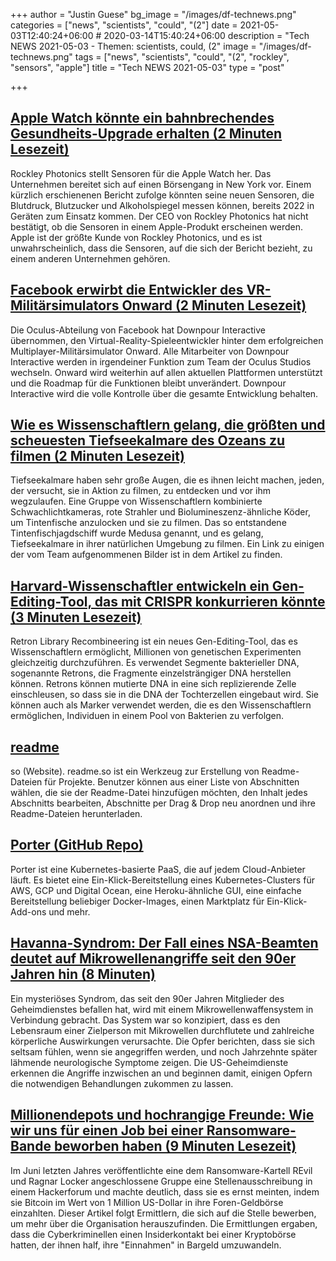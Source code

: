 +++
author = "Justin Guese"
bg_image = "/images/df-technews.png"
categories = ["news", "scientists", "could", "(2"]
date = 2021-05-03T12:40:24+06:00 # 2020-03-14T15:40:24+06:00
description = "Tech NEWS 2021-05-03 - Themen: scientists, could, (2"
image = "/images/df-technews.png"
tags = ["news", "scientists", "could", "(2", "rockley", "sensors", "apple"]
title = "Tech NEWS 2021-05-03"
type = "post"

+++

## [Apple Watch könnte ein bahnbrechendes Gesundheits-Upgrade erhalten (2 Minuten Lesezeit)](https://www.forbes.com/sites/davidphelan/2021/05/02/apple-watch-could-gain-breakthrough-health-upgrade-report-claims/)

 Rockley Photonics stellt Sensoren für die Apple Watch her. Das Unternehmen bereitet sich auf einen Börsengang in New York vor. Einem kürzlich erschienenen Bericht zufolge könnten seine neuen Sensoren, die Blutdruck, Blutzucker und Alkoholspiegel messen können, bereits 2022 in Geräten zum Einsatz kommen. Der CEO von Rockley Photonics hat nicht bestätigt, ob die Sensoren in einem Apple-Produkt erscheinen werden. Apple ist der größte Kunde von Rockley Photonics, und es ist unwahrscheinlich, dass die Sensoren, auf die sich der Bericht bezieht, zu einem anderen Unternehmen gehören.

## [Facebook erwirbt die Entwickler des VR-Militärsimulators Onward (2 Minuten Lesezeit)](https://www.theverge.com/2021/4/30/22412882/facebook-oculus-studios-onward-developer-downpour-interactive-acqusition)

 Die Oculus-Abteilung von Facebook hat Downpour Interactive übernommen, den Virtual-Reality-Spieleentwickler hinter dem erfolgreichen Multiplayer-Militärsimulator Onward. Alle Mitarbeiter von Downpour Interactive werden in irgendeiner Funktion zum Team der Oculus Studios wechseln. Onward wird weiterhin auf allen aktuellen Plattformen unterstützt und die Roadmap für die Funktionen bleibt unverändert. Downpour Interactive wird die volle Kontrolle über die gesamte Entwicklung behalten.

## [Wie es Wissenschaftlern gelang, die größten und scheuesten Tiefseekalmare des Ozeans zu filmen (2 Minuten Lesezeit)](https://interestingengineering.com/how-scientists-managed-to-film-the-oceans-largest-and-shyest-deep-sea-squids)

 Tiefseekalmare haben sehr große Augen, die es ihnen leicht machen, jeden, der versucht, sie in Aktion zu filmen, zu entdecken und vor ihm wegzulaufen. Eine Gruppe von Wissenschaftlern kombinierte Schwachlichtkameras, rote Strahler und Biolumineszenz-ähnliche Köder, um Tintenfische anzulocken und sie zu filmen. Das so entstandene Tintenfischjagdschiff wurde Medusa genannt, und es gelang, Tiefseekalmare in ihrer natürlichen Umgebung zu filmen. Ein Link zu einigen der vom Team aufgenommenen Bilder ist in dem Artikel zu finden.

## [Harvard-Wissenschaftler entwickeln ein Gen-Editing-Tool, das mit CRISPR konkurrieren könnte (3 Minuten Lesezeit)](https://www.engadget.com/harvard-gene-editing-tool-rlr-214700187.html)

 Retron Library Recombineering ist ein neues Gen-Editing-Tool, das es Wissenschaftlern ermöglicht, Millionen von genetischen Experimenten gleichzeitig durchzuführen. Es verwendet Segmente bakterieller DNA, sogenannte Retrons, die Fragmente einzelsträngiger DNA herstellen können. Retrons können mutierte DNA in eine sich replizierende Zelle einschleusen, so dass sie in die DNA der Tochterzellen eingebaut wird. Sie können auch als Marker verwendet werden, die es den Wissenschaftlern ermöglichen, Individuen in einem Pool von Bakterien zu verfolgen.

## [readme](https://readme.so/)

so (Website). readme.so ist ein Werkzeug zur Erstellung von Readme-Dateien für Projekte. Benutzer können aus einer Liste von Abschnitten wählen, die sie der Readme-Datei hinzufügen möchten, den Inhalt jedes Abschnitts bearbeiten, Abschnitte per Drag & Drop neu anordnen und ihre Readme-Dateien herunterladen.

## [Porter (GitHub Repo)](https://github.com/porter-dev/porter)

 Porter ist eine Kubernetes-basierte PaaS, die auf jedem Cloud-Anbieter läuft. Es bietet eine Ein-Klick-Bereitstellung eines Kubernetes-Clusters für AWS, GCP und Digital Ocean, eine Heroku-ähnliche GUI, eine einfache Bereitstellung beliebiger Docker-Images, einen Marktplatz für Ein-Klick-Add-ons und mehr.

## [Havanna-Syndrom: Der Fall eines NSA-Beamten deutet auf Mikrowellenangriffe seit den 90er Jahren hin (8 Minuten)](https://www.theguardian.com/world/2021/may/02/havana-syndrome-nsa-officer-microwave-attacks-since-90s)

 Ein mysteriöses Syndrom, das seit den 90er Jahren Mitglieder des Geheimdienstes befallen hat, wird mit einem Mikrowellenwaffensystem in Verbindung gebracht. Das System war so konzipiert, dass es den Lebensraum einer Zielperson mit Mikrowellen durchflutete und zahlreiche körperliche Auswirkungen verursachte. Die Opfer berichten, dass sie sich seltsam fühlen, wenn sie angegriffen werden, und noch Jahrzehnte später lähmende neurologische Symptome zeigen. Die US-Geheimdienste erkennen die Angriffe inzwischen an und beginnen damit, einigen Opfern die notwendigen Behandlungen zukommen zu lassen.

## [Millionendepots und hochrangige Freunde: Wie wir uns für einen Job bei einer Ransomware-Bande beworben haben (9 Minuten Lesezeit)](https://cybernews.com/security/how-we-applied-to-work-with-ransomware-gang/)

 Im Juni letzten Jahres veröffentlichte eine dem Ransomware-Kartell REvil und Ragnar Locker angeschlossene Gruppe eine Stellenausschreibung in einem Hackerforum und machte deutlich, dass sie es ernst meinten, indem sie Bitcoin im Wert von 1 Million US-Dollar in ihre Foren-Geldbörse einzahlten. Dieser Artikel folgt Ermittlern, die sich auf die Stelle bewerben, um mehr über die Organisation herauszufinden. Die Ermittlungen ergaben, dass die Cyberkriminellen einen Insiderkontakt bei einer Kryptobörse hatten, der ihnen half, ihre "Einnahmen" in Bargeld umzuwandeln.

